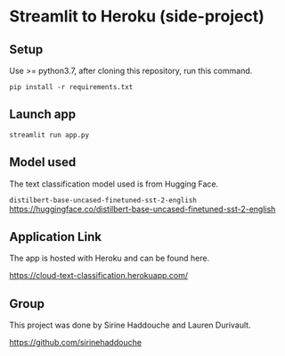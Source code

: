 # Streamlit to Heroku (side-project)

## Setup

Use >= python3.7, after cloning this repository, run this command.

`pip install -r requirements.txt`

## Launch app

`streamlit run app.py`

## Model used

The text classification model used is from Hugging Face.

`distilbert-base-uncased-finetuned-sst-2-english`
https://huggingface.co/distilbert-base-uncased-finetuned-sst-2-english

## Application Link

The app is hosted with Heroku and can be found here.

https://cloud-text-classification.herokuapp.com/

## Group

This project was done by Sirine Haddouche and Lauren Durivault.

https://github.com/sirinehaddouche
